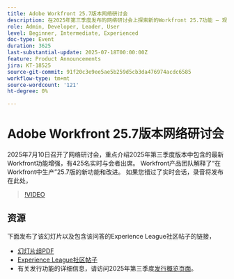 ```yaml
---
title: Adobe Workfront 25.7版本网络研讨会
description: 在2025年第三季度发布的网络研讨会上探索新的Workfront 25.7功能 — 观看该录制并探索关键更新。
role: Admin, Developer, Leader, User
level: Beginner, Intermediate, Experienced
doc-type: Event
duration: 3625
last-substantial-update: 2025-07-18T00:00:00Z
feature: Product Announcements
jira: KT-18525
source-git-commit: 91f20c3e9ee5ae5b259d5cb3da476974acdc6585
workflow-type: tm+mt
source-wordcount: '121'
ht-degree: 0%

---
```



# Adobe Workfront 25.7版本网络研讨会

2025年7月10日召开了网络研讨会，重点介绍2025年第三季度版本中包含的最新Workfront功能增强，有425名实时与会者出席。 Workfront产品团队解释了“在Workfront中生产”25.7版的新功能和改进。 如果您错过了实时会话，录音将发布在此处，

>[!VIDEO](https://video.tv.adobe.com/v/3464843/?learn=on&enablevpops)

## 资源

下面发布了该幻灯片以及包含该问答的Experience League社区帖子的链接，

* [幻灯片组PDF](https://workfront-experience.s3.us-west-2.amazonaws.com/Training/Guides/Customer+Success+at+Scale/0710125+-+Adobe+Workfront+Third+Quarter+Release+Webinar.pdf)
* [Experience League社区帖子](https://experienceleaguecommunities.adobe.com/t5/workfront-discussions/event-follow-up-adobe-workfront-third-quarter-release-webinar/td-p/763800)
* 有关发行功能的详细信息，请访问2025年第三季度[发行概览页面](https://experienceleague.adobe.com/en/docs/workfront/using/product-announcements/product-releases/release-25-q3/25-q3-release-overview)。
